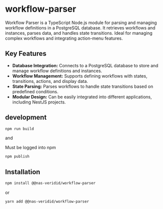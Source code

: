 # workflow-parser

Workflow Parser is a TypeScript Node.js module for parsing and managing workflow definitions in a PostgreSQL database. It retrieves workflows and instances, parses data, and handles state transitions. Ideal for managing complex workflows and integrating action-menu features.

## Key Features

- **Database Integration:** Connects to a PostgreSQL database to store and manage workflow definitions and instances.
- **Workflow Management:** Supports defining workflows with states, transitions, actions, and display data.
- **State Parsing:** Parses workflows to handle state transitions based on predefined conditions.
- **Modular Design:** Can be easily integrated into different applications, including NestJS projects.

## development

```sh
npm run build
```

and

Must be logged into npm

```sh
npm publish
```

## Installation

```sh
npm install @@nas-veridid/workflow-parser
```

or

```sh
yarn add @@nas-veridid/workflow-parser
```

